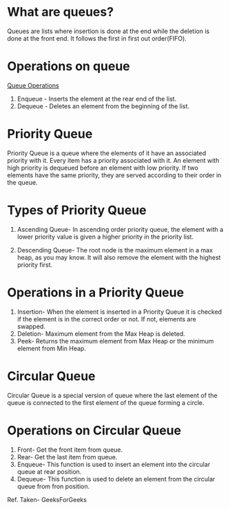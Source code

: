 # What are queues?

Queues are lists where insertion is done at the end while the deletion is done at the front end. It follows the first in first out order(FIFO).

# Operations on queue
[Queue Operations](./basic_operations.md)
1. Enqueue - Inserts the element at the rear end of the list. 
2. Dequeue - Deletes an element from the beginning of the list. 

# Priority Queue

Priority Queue is a queue where the elements of it have an associated priority with it.
Every item has a priority associated with it.
An element with high priority is dequeued before an element with low priority.
If two elements have the same priority, they are served according to their order in the queue.

# Types of Priority Queue

1. Ascending Queue- In ascending order priority queue, the element with a lower priority value is given a higher priority in the priority list.

2. Descending Queue- The root node is the maximum element in a max heap, as you may know. It will also remove the element with the highest priority first. 

# Operations in a Priority Queue

1. Insertion- When the element is inserted in a Priority Queue it is checked if the element is in the correct order or not. If not, elements are swapped.
2. Deletion- Maximum element from the Max Heap is deleted.
3. Peek- Returns the maximum element from Max Heap or the minimum element from Min Heap.

# Circular Queue

Circular Queue is a special version of queue where the last element of the queue is connected to the first element of the queue forming a circle.

# Operations on Circular Queue

1. Front- Get the front item from queue.
2. Rear- Get the last item from queue.
3. Enqueue- This function is used to insert an element into the circular queue at rear position.
4. Dequeue- This function is used to delete an element from the circular queue from fron position.

Ref. Taken- GeeksForGeeks